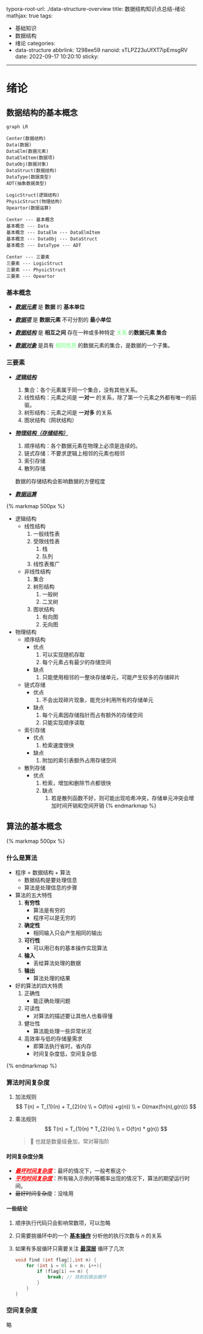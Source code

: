 typora-root-url: ./data-structure-overview
title: 数据结构知识点总结-绪论
mathjax: true
tags:
  - 基础知识
  - 数据结构
  - 绪论
categories:
  - data-structure
abbrlink: 1298ee59
nanoid: xTLPZ23uUfXT7ipEmsgRV
date: 2022-09-17 10:20:10
sticky:
---

# 绪论

## 数据结构的基本概念

```mermaid
graph LR

Center(数据结构)
Data(数据)
DataElm(数据元素)
DataElmItem(数据项)
DataObj(数据对象)
DataStruct(数据结构)
DataType(数据类型)
ADT(抽象数据类型)

LogicStruct(逻辑结构)
PhysicStruct(物理结构)
Opeartor(数据运算)

Center --- 基本概念
基本概念 --- Data
基本概念 --- DataElm --- DataElmItem
基本概念 --- DataObj --- DataStruct
基本概念 --- DataType --- ADT

Center --- 三要素
三要素 --- LogicStruct
三要素 --- PhysicStruct
三要素 --- Opeartor

```

### 基本概念

- ***<u>数据元素</u>*** 是 **数据** 的 **基本单位**

- ***<u>数据项</u>*** 是 **数据元素** 不可分割的 **最小单位**

- ***<u>数据结构</u>*** 是 **相互之间** 存在一种或多种特定 <span style="color: #6efe7c;">关系</span> 的**数据元素 集合**

- ***<u>数据对象</u>*** 是具有 <span style="color: #6efe7c;">相同性质</span> 的数据元素的集合，是数据的一个子集。

### 三要素

- <u>***逻辑结构***</u> 

    1. 集合：各个元素属于同一个集合，没有其他关系。
    2. 线性结构：元素之间是 **一对一** 的关系，除了第一个元素之外都有唯一的前驱。
    3. 树形结构：元素之间是 **一对多** 的关系
    4. 图状结构（网状结构）

- <u>***物理结构（存储结构）***</u>

    1. 顺序结构：各个数据元素在物理上必须是连续的。
    2. 链式存储：不要求逻辑上相邻的元素也相邻
    3. 索引存储
    4. 散列存储

    数据的存储结构会影响数据的方便程度



- <u>***数据运算***</u>




{% markmap 500px %}
- 逻辑结构
    - 线性结构
        1. 一般线性表
        2. 受限线性表
            1. 栈
            2. 队列
        3. 线性表推广
    - 非线性结构
        1. 集合
        2. 树形结构
            1. 一般树
            2. 二叉树
        3. 图状结构
            1. 有向图
            2. 无向图
- 物理结构
    - 顺序结构
        - 优点
            1. 可以实现随机存取
            2. 每个元素占有最少的存储空间
        - 缺点
            1. 只能使用相邻的一整块存储单元，可能产生较多的存储碎片
    - 链式存储
        - 优点
            1. 不会出现碎片现象，能充分利用所有的存储单元
        - 缺点
            1. 每个元素因存储指针而占有额外的存储空间
            2. 只能实现顺序读取
    - 索引存储
        - 优点
            1. 检索速度很快
        - 缺点
            1. 附加的索引表额外占用存储空间
    - 散列存储
        - 优点
            1. 检索，增加和删除节点都很快
            2. 缺点
                1. 若是散列函数不好，则可能出现哈希冲突，存储单元冲突会增加时间开销和空间开销
                {% endmarkmap %}



## 算法的基本概念

{% markmap 500px %}

### 什么是算法

- 程序 = 数据结构 + 算法
    - 数据结构是要处理信息
    - 算法是处理信息的步骤
- 算法的五大特性
    1. **有穷性**
        - 算法是有穷的
        - 程序可以是无穷的
    2. **确定性**
        - 相同输入只会产生相同的输出
    3. **可行性**
        - 可以用已有的基本操作实现算法
    4. **输入**
        - 丢给算法处理的数据
    5. **输出**
        - 算法处理的结果
- 好的算法的四大特质
    1. 正确性
        - 能正确处理问题
    2. 可读性
        - 对算法的描述要让其他人也看得懂
    3. 健壮性
        - 算法能处理一些异常状况
    4. 高效率与低的存储量需求
        - 即算法执行省时，省内存
        - 时间复杂度低，空间复杂低

{% endmarkmap %}

### 算法时间复杂度

1. 加法规则
    $$
    T(n) = T_{1}(n) + T_{2}(n) \\
    = O(f(n) +g(n)) \\
    = O(max(fn(n),g(n)))
    $$

2. 乘法规则
    $$
    T(n) = T_{1}(n) * T_{2}(n) \\
    	= O(f(n) * g(n))
    $$

    > :ice_cream: 也就是数量级叠加，常对幂指阶



#### 时间复杂度分类

- ***<u style="color:red;">最坏时间复杂度</u>***：最坏的情况下，一般考察这个
- ***<u style="color:red;">平均时间复杂度</u>***：所有输入示例的等概率出现的情况下，算法的期望运行时间。
- ~~最好时间复杂度~~：没啥用

#### 一些结论

1. 顺序执行代码只会影响常数项，可以忽略

2. 只需要挑循环中的一个 <u>**基本操作**</u> 分析他的执行次数与 $n$ 的关系

3. 如果有多层循环只需要关注 <u>**最深层**</u> 循环了几次

    ```cpp
    void find (int flag[],int n) {
        for (int i = 0l i < n; i++){
            if (flag[i] == n) {
                break; // 找到后跳出循环
            }
        }   
    }
    ```

    

### 空间复杂度

略


